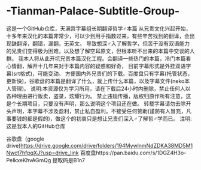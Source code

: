 # -Tianman-Palace-Subtitle-Group-
这是一个GitHub仓库，天满宫字幕组长期翻译哲学♂本篇
从兄贵文化兴起开始，十多年来汉化的本篇非常少，可以少到用手指数过来，有些辛苦找到的翻译，会出现缺翻译，翻错，漏翻，无英文。
导致想深♂入了解哲学，但苦于没有双语能力的兄贵们变得极为困难。以及想了解空耳原文，但根本听不出来的本篇中交谈的人群。
我本人将从此开坑兄贵本篇汉化工程。会翻译一些热门的本篇，冷门本篇看心情翻，解开十几年来对于本篇内容的疑惑和好奇，
目前字幕形式是外挂双语字幕(srt格式)，可能变动。
方便国内外兄贵们的下载。百度盘只有字幕(托管状态，更新快)，谷歌盘的本篇是翻译了什么，就上传什么本篇，以及字幕文件(neko本人管理)。
说明:本资源仅为学习所用，请在下载后24小时内删除，禁止任何人以各种理由进行贩卖，盗录，炫耀行为。
禁止违规传播，版权归原作所有注意，这是个长期项目，只要没有声明，那么说明这个项目还在做。
转载字幕请勿去除开头声明，本字幕不涉及盈利，禁止私自盈利。不接受任何赞助(谨防有人冒充，凡事要钱的都是假的)，做这个的初衷只是想让兄贵们深入♂了解哲♂学而已。
注明:这是我本人的GitHub仓库



谷歌盘（google drive)https://drive.google.com/drive/folders/194MywlnmNdZDKA38MD5M1Nwct7hfpqXJ?usp=drive_link
百度盘https://pan.baidu.com/s/1DGZ4H3o-PeIkxeKhvAGmQg
提取码是B1n7

